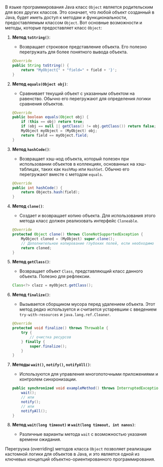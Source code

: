 В языке программирования Java класс `Object` является родительским для всех других классов. Это означает, что любой объект созданный в Java, будет иметь доступ к методам и функциональности, предоставляемым классом `Object`. Вот основные возможности и методы, которые предоставляет класс `Object`:

1. **Метод `toString()`**:
    - Возвращает строковое представление объекта. Его полезно перегружать для более понятного вывода объекта.
    ```java
    @Override
    public String toString() {
        return "MyObject{" + "field=" + field + '}';
    }
    ```

2. **Метод `equals(Object obj)`**:
    - Сравнивает текущий объект с указанным объектом на равенство. Обычно его перегружают для определения логики сравнения объектов.
    ```java
    @Override
    public boolean equals(Object obj) {
        if (this == obj) return true;
        if (obj == null || getClass() != obj.getClass()) return false;
        MyObject myObject = (MyObject) obj;
        return field == myObject.field;
    }
    ```

3. **Метод `hashCode()`**:
    - Возвращает хэш-код объекта, который полезен при использовании объектов в коллекциях, основанных на хэш-таблицах, таких как `HashMap` или `HashSet`. Обычно его перегружают вместе с методом `equals`.
    ```java
    @Override
    public int hashCode() {
        return Objects.hash(field);
    }
    ```

4. **Метод `clone()`**:
    - Создает и возвращает копию объекта. Для использования этого метода класс должен реализовать интерфейс `Cloneable`.
    ```java
    @Override
    protected Object clone() throws CloneNotSupportedException {
        MyObject cloned = (MyObject) super.clone(); 
        // Дополнительное копирование глубоких полей, если необходимо
        return cloned;
    }
    ```

5. **Метод `getClass()`**:
    - Возвращает объект `Class`, представляющий класс данного объекта. Полезно для рефлексии.
    ```java
    Class<?> clazz = myObject.getClass();
    ```

6. **Метод `finalize()`**:
    - Вызывается сборщиком мусора перед удалением объекта. Этот метод редко используется и считается устаревшим с введением `try-with-resources` и `java.lang.ref.Cleaner`.
    ```java
    @Override
    protected void finalize() throws Throwable {
        try {
            // очистка ресурсов
        } finally {
            super.finalize();
        }
    }
    ```

7. **Методы `wait()`, `notify()`, `notifyAll()`**:
    - Используются для управления многопоточными приложениями и контролем синхронизации.
    ```java
    public synchronized void exampleMethod() throws InterruptedException {
        wait();
        // или
        notify();
        // или
        notifyAll();
    }
    ```

8. **Метод `wait(long timeout)` и `wait(long timeout, int nanos)`**:
    - Различные варианты метода `wait` с возможностью указания времени ожидания.

Перегрузка (overriding) методов класса `Object` позволяет реализации кастомной логики для объектов в Java, и это является одной из ключевых концепций объектно-ориентированного программирования.